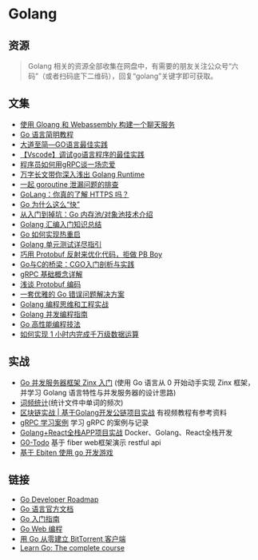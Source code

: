 # Golang

## 资源

> Golang 相关的资源全部收集在网盘中，有需要的朋友关注公众号“六码”（或者扫码底下二维码），回复“golang”关键字即可获取。

## 文集

- [使用 Gloang 和 Webassembly 构建一个聊天服务](./build-a-chat-service-using-goLang-and-WebAssembly/part-1.md)
- [Go 语言简明教程](./go-language-concise-course/post.md)
- [大道至简—GO语言最佳实践](https://cloud.tencent.com/developer/article/1145176)
- [【Vscode】调试go语言程序的最佳实践](https://cloud.tencent.com/developer/article/2028975)
- [程序员如何用gRPC谈一场恋爱](https://cloud.tencent.com/developer/article/1445070)
- [万字长文带你深入浅出 Golang Runtime](https://cloud.tencent.com/developer/article/1548034)
- [一起 goroutine 泄漏问题的排查](https://cloud.tencent.com/developer/article/1568379)
- [GoLang：你真的了解 HTTPS 吗？](https://cloud.tencent.com/developer/article/1590748)
- [Go 为什么这么“快”](https://cloud.tencent.com/developer/article/1591618)
- [从入门到掉坑：Go 内存池/对象池技术介绍](https://cloud.tencent.com/developer/article/1638446)
- [Golang 汇编入门知识总结](https://cloud.tencent.com/developer/article/1692904)
- [Go 如何实现热重启](https://cloud.tencent.com/developer/article/1695142)
- [Golang 单元测试详尽指引](https://cloud.tencent.com/developer/article/1729564)
- [巧用 Protobuf 反射来优化代码，拒做 PB Boy](https://cloud.tencent.com/developer/article/1753977)
- [Go与C的桥梁：CGO入门剖析与实践](https://cloud.tencent.com/developer/article/1786332)
- [gRPC 基础概念详解](https://cloud.tencent.com/developer/article/1845449)
- [浅谈 Protobuf 编码](https://cloud.tencent.com/developer/article/1847678)
- [一套优雅的 Go 错误问题解决方案](https://cloud.tencent.com/developer/article/1885094)
- [Golang 编程思维和工程实战](https://cloud.tencent.com/developer/article/1904240)
- [​Golang 并发编程指南](https://cloud.tencent.com/developer/article/1921580)
- [Go 高性能编程技法](https://cloud.tencent.com/developer/article/1958297)
- [如何实现 1 小时内完成千万级数据运算](https://cloud.tencent.com/developer/article/2042401)

## 实战
- [Go 并发服务器框架 Zinx 入门](https://github.com/yellowStarts/zinx) 
(使用 Go 语言从 0 开始动手实现 Zinx 框架，并学习 Golang 语言特性与并发服务器的设计思路)
- [词频统计](https://github.com/yellowStarts/wordcount)(统计文件中单词的频次)
- [区块链实战 | 基于Golang开发公链项目实战](https://github.com/yellowStarts/go-public-chain)  有视频教程有参考资料
- [gRPC 学习案例](https://github.com/yellowStarts/go-pcbook-micro) 学习 gRPC 的案例与记录
- [Golang+React全栈APP项目实战](https://github.com/yellowStarts/memrizr) Docker、Golang、React全栈开发
- [G0-Todo](https://github.com/yellowStarts/go-todo) 基于 fiber web框架演示 restful api
- [基于 Ebiten 使用 go 开发游戏](https://github.com/yellowStarts/go-ebiten-game-example)


## 链接

- [Go Developer Roadmap](https://roadmap.sh/golang)
- [Go 语言官方文档](http://golang.org/doc/)
- [Go 入门指南](https://github.com/Unknwon/the-way-to-go_ZH_CN)
- [Go Web 编程](https://github.com/astaxie/build-web-application-with-golang/blob/master/LICENSE.md)
- [用 Go 从零建立 BitTorrent 客户端](https://blog.mynameisdhr.com/YongGOCongLingJianLiBitTorrentKeHuDuan/)
- [Learn Go: The complete course](https://dev.to/karanpratapsingh/learn-go-the-complete-course-plc)